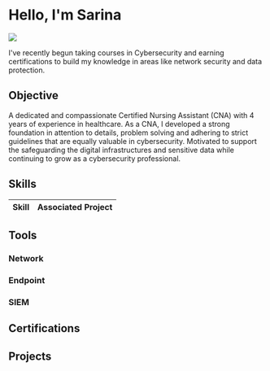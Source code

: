# Hello, I'm Sarina
<a href="https://www.linkedin.com/in/sarina-kawazoe-2400b732a/"><img src="https://img.shields.io/badge/-LinkedIn-0072b1?&style=for-the-badge&logo=linkedin&logoColor=white" /></a>


I've recently begun taking courses in Cybersecurity and earning certifications to build my knowledge in areas like network security and data protection.

## Objective
A dedicated and compassionate Certified Nursing Assistant (CNA) with 4 years of experience in healthcare. As a CNA, I developed a strong foundation in attention to details, problem solving and adhering to strict guidelines that are equally valuable in cybersecurity. Motivated to support the safeguarding the digital infrastructures and sensitive data while continuing to grow as a cybersecurity professional. 

## Skills


| Skill                                         | Associated Project         |
|-----------------------------------------------|----------------------------|


## Tools


### Network
<div>
   
</div>

### Endpoint
<div>
    
</div>

### SIEM
<div>
    
</div>

## Certifications

<div>

</div>

## Projects


